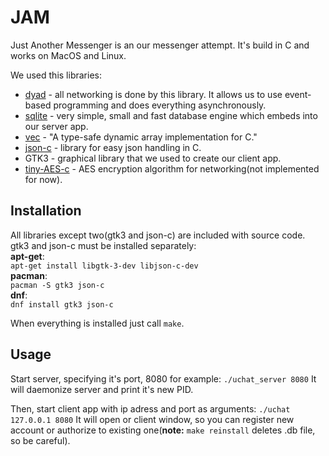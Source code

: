 # JAM
Just Another Messenger is an our messenger attempt. It's build in C and works on MacOS and Linux.

We used this libraries:
 - [dyad](https://github.com/rxi/dyad) - all networking is done by this library. It allows us to use event-based programming and does everything asynchronously.
 - [sqlite](https://www.sqlite.org/index.html) - very simple, small and fast database engine which embeds into our server app.
 - [vec](https://github.com/rxi/vec) - "A type-safe dynamic array implementation for C."
 - [json-c](https://github.com/json-c/json-c) - library for easy json handling in C.
 - GTK3 - graphical library that we used to create our client app.
 - [tiny-AES-c](https://github.com/kokke/tiny-AES-c) - AES encryption algorithm for networking(not implemented for now).

## Installation

All libraries except two(gtk3 and json-c) are included with source code.
gtk3 and json-c must be installed separately:  
**apt-get**:  
```apt-get install libgtk-3-dev libjson-c-dev```  
**pacman**:  
```pacman -S gtk3 json-c```  
**dnf**:  
```dnf install gtk3 json-c```  

When everything is installed just call ```make```.

## Usage

Start server, specifying it's port, 8080 for example: ```./uchat_server 8080```
It will daemonize server and print it's new PID.

Then, start client app with ip adress and port as arguments: ```./uchat 127.0.0.1 8080```
It will open or client window, so you can register new account or authorize to existing one(**note:** ```make reinstall``` deletes .db file, so be careful).
